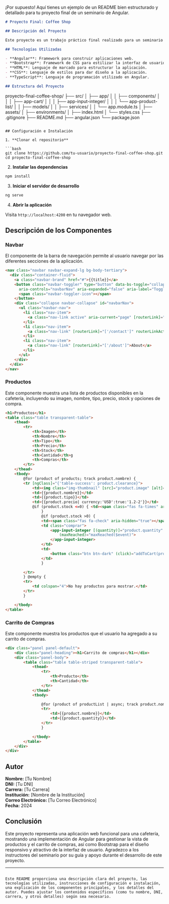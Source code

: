 ¡Por supuesto! Aquí tienes un ejemplo de un README bien estructurado y detallado para tu proyecto final de un seminario de Angular.

```markdown
# Proyecto Final: Coffee Shop

## Descripción del Proyecto

Este proyecto es un trabajo práctico final realizado para un seminario de Angular. Consiste en la creación de una aplicación web para una cafetería, Coffee Shop, utilizando Angular y Bootstrap. La aplicación permite a los usuarios navegar por los productos, ver detalles, agregar productos al carrito de compras y realizar compras.

## Tecnologías Utilizadas

- **Angular**: Framework para construir aplicaciones web.
- **Bootstrap**: Framework de CSS para estilizar la interfaz de usuario.
- **HTML**: Lenguaje de marcado para estructurar la aplicación.
- **CSS**: Lenguaje de estilos para dar diseño a la aplicación.
- **TypeScript**: Lenguaje de programación utilizado en Angular.

## Estructura del Proyecto

```
proyecto-final-coffee-shop/
├── src/
│   ├── app/
│   │   ├── components/
│   │   │   ├── app-cart/
│   │   │   ├── app-input-integer/
│   │   │   └── app-product-list/
│   │   ├── models/
│   │   ├── services/
│   │   └── app.module.ts
│   ├── assets/
│   ├── environments/
│   ├── index.html
│   └── styles.css
├── .gitignore
├── README.md
├── angular.json
└── package.json
```

## Configuración e Instalación

1. **Clonar el repositorio**

```bash
git clone https://github.com/tu-usuario/proyecto-final-coffee-shop.git
cd proyecto-final-coffee-shop
```

2. **Instalar las dependencias**

```bash
npm install
```

3. **Iniciar el servidor de desarrollo**

```bash
ng serve
```

4. **Abrir la aplicación**

Visita `http://localhost:4200` en tu navegador web.

## Descripción de los Componentes

### Navbar

El componente de la barra de navegación permite al usuario navegar por las diferentes secciones de la aplicación.

```html
<nav class="navbar navbar-expand-lg bg-body-tertiary">
  <div class="container-fluid">
    <a class="navbar-brand" href="#">{{title}}</a>
    <button class="navbar-toggler" type="button" data-bs-toggle="collapse" data-bs-target="#navbarNav"
      aria-controls="navbarNav" aria-expanded="false" aria-label="Toggle navigation">
      <span class="navbar-toggler-icon"></span>
    </button>
    <div class="collapse navbar-collapse" id="navbarNav">
      <ul class="navbar-nav">
        <li class="nav-item">
          <a class="nav-link active" aria-current="page" [routerLink]="['/products']" routerLinkActive="active">Home</a>
        </li>
        <li class="nav-item">
          <a class="nav-link" [routerLink]="['/contact']" routerLinkActive="active">Contacto</a>
        </li>
        <li class="nav-item">
          <a class="nav-link" [routerLink]="['/about']">About</a>
        </li>
      </ul>
    </div>
  </div>
</nav>
```

### Productos

Este componente muestra una lista de productos disponibles en la cafetería, incluyendo su imagen, nombre, tipo, precio, stock y opciones de compra.

```html
<h1>Productos</h1>
<table class="table transparent-table">
    <thead>
        <tr>
            <th>Imagen</th>
            <th>Nombre</th>
            <th>Tipo</th>
            <th>Precio</th>
            <th>Stock</th>
            <th>Cantidad</th>g
            <th>Compras</th>
        </tr>
    </thead>
    <tbody>
        @for (product of products; track product.nombre) {
        <tr [ngClass]="{'table-success': product.clearance}">
            <td><img class="img-thumbnail" [src]="product.image" [alt]="product.nombre"></td>
            <td>{{product.nombre}}</td>
            <td>{{product.tipo}}</td>
            <td>{{product.precio| currency:'USD':true:'1.2-2'}}</td>
            @if (product.stock <=0) { <td><span class="fas fa-times" aria-hidden="true"></span></td>
                }
                @if (product.stock >0) {
                <td><span class="fas fa-check" aria-hidden="true"></span></td>
                <td class="comprar">
                    <app-input-integer [(quantity)]="product.quantity" [max]="product.stock"
                        (maxReached)="maxReached($event)">
                    </app-input-integer>
                </td>
                <td>
                    <button class="btn btn-dark" (click)="addToCart(product)">Comprar</button>
                </td>
                }

        </tr>
        } @empty {
        <tr>
            <td colspan="4">No hay productos para mostrar.</td>
        </tr>
        }

    </tbody>
</table>
```

### Carrito de Compras

Este componente muestra los productos que el usuario ha agregado a su carrito de compras.

```html
<div class="panel panel-default">
    <div class="panel-heading"><h1>Carrito de compras</h1></div>
    <div class="panel-body">
        <table class="table table-striped transparent-table">
            <thead>
                <tr>
                    <th>Producto</th>
                    <th>Cantidad</th>
                </tr>
            </thead>
            <tbody>

                @for (product of productList | async; track product.nombre) {
                <tr>
                    <td>{{product.nombre}}</td>
                    <td>{{product.quantity}}</td>
                </tr>
                }

            </tbody>
        </table>
    </div>
</div>
```

## Autor

**Nombre:** [Tu Nombre]  
**DNI:** [Tu DNI]  
**Carrera:** [Tu Carrera]  
**Institución:** [Nombre de la Institución]  
**Correo Electrónico:** [Tu Correo Electrónico]  
**Fecha:** 2024

## Conclusión

Este proyecto representa una aplicación web funcional para una cafetería, mostrando una implementación de Angular para gestionar la vista de productos y el carrito de compras, así como Bootstrap para el diseño responsivo y atractivo de la interfaz de usuario. Agradezco a los instructores del seminario por su guía y apoyo durante el desarrollo de este proyecto.

---

```

Este README proporciona una descripción clara del proyecto, las tecnologías utilizadas, instrucciones de configuración e instalación, una explicación de los componentes principales, y los detalles del autor. Puedes ajustar los contenidos específicos (como tu nombre, DNI, carrera, y otros detalles) según sea necesario.